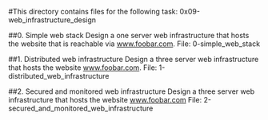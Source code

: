 #This directory contains files for the following task:
0x09-web_infrastructure_design

##0. Simple web stack
Design a one server web infrastructure that hosts the website that is reachable via www.foobar.com.
File: 0-simple_web_stack

##1. Distributed web infrastructure
Design a three server web infrastructure that hosts the website www.foobar.com.
File: 1-distributed_web_infrastructure

##2. Secured and monitored web infrastructure
Design a three server web infrastructure that hosts the website www.foobar.com
File: 2-secured_and_monitored_web_infrastructure
